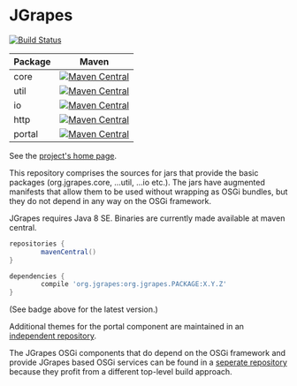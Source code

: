 JGrapes
=======

[![Build Status](https://travis-ci.org/mnlipp/jgrapes.svg?branch=master)](https://travis-ci.org/mnlipp/jgrapes)

| Package | Maven |
| ------- | ----- |
| core    | [![Maven Central](https://img.shields.io/maven-central/v/org.jgrapes/org.jgrapes.core.svg)](http://search.maven.org/#search%7Cga%7C1%7Ca%3A%22org.jgrapes.core%22)
| util    | [![Maven Central](https://img.shields.io/maven-central/v/org.jgrapes/org.jgrapes.util.svg)](http://search.maven.org/#search%7Cga%7C1%7Ca%3A%22org.jgrapes.util%22)
| io      | [![Maven Central](https://img.shields.io/maven-central/v/org.jgrapes/org.jgrapes.io.svg)](http://search.maven.org/#search%7Cga%7C1%7Ca%3A%22org.jgrapes.io%22)
| http    | [![Maven Central](https://img.shields.io/maven-central/v/org.jgrapes/org.jgrapes.http.svg)](http://search.maven.org/#search%7Cga%7C1%7Ca%3A%22org.jgrapes.http%22)
| portal  | [![Maven Central](https://img.shields.io/maven-central/v/org.jgrapes/org.jgrapes.portal.svg)](http://search.maven.org/#search%7Cga%7C1%7Ca%3A%22org.jgrapes.portal%22)

See the [project's home page](http://mnlipp.github.io/jgrapes/).

This repository comprises the sources for jars that provide the basic
packages (org.jgrapes.core, ...util, ...io etc.). The jars have augmented
manifests that allow them to be used without wrapping as OSGi bundles, 
but they do not depend in any way on the OSGi framework.

JGrapes requires Java 8 SE. Binaries are currently made
available at maven central.

```gradle
repositories {
        mavenCentral()
}

dependencies {
        compile 'org.jgrapes:org.jgrapes.PACKAGE:X.Y.Z'
}
```

(See badge above for the latest version.)

Additional themes for the portal component are maintained in an
[independent repository](https://github.com/mnlipp/jgrapes-portal-themes).
    
The JGrapes OSGi components that do depend on the OSGi framework and 
provide JGrapes based OSGi services can be found in a
[seperate repository](https://github.com/mnlipp/jgrapes-osgi) because
they profit from a different top-level build approach. 


<!-- Piwik Image Tracker-->
<img src="https://piwik.mnl.de/piwik.php?idsite=10&rec=1&url=https%3A%2F%2Fgithub.com%2Fmnlipp%2Fjgrapes" style="border:0" alt="" />
<!-- End Piwik -->

